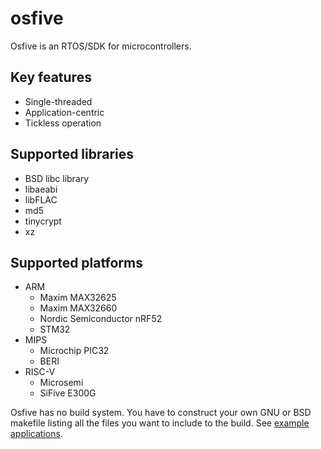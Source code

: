 # osfive

Osfive is an RTOS/SDK for microcontrollers.

## Key features
- Single-threaded
- Application-centric
- Tickless operation

## Supported libraries
- BSD libc library
- libaeabi
- libFLAC
- md5
- tinycrypt
- xz

## Supported platforms
- ARM
  * Maxim MAX32625
  * Maxim MAX32660
  * Nordic Semiconductor nRF52
  * STM32
- MIPS
  * Microchip PIC32
  * BERI
- RISC-V
  * Microsemi
  * SiFive E300G

Osfive has no build system. You have to construct your own GNU or BSD makefile listing all the files you want to include to the build. See [example applications](https://github.com/osfive/).
